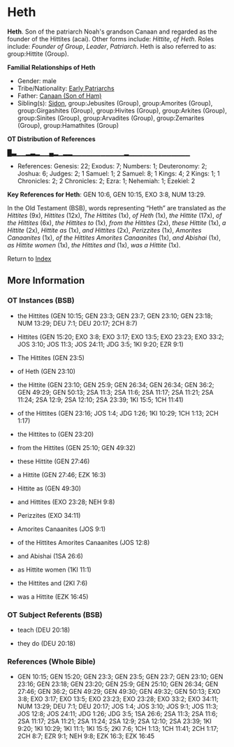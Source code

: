 # Heth
**Heth**. 
Son of the patriarch Noah's grandson Canaan and regarded as the founder of the Hittites (acai). 
Other forms include: 
*Hittite*, *of Heth*. 
Roles include: 
_Founder of Group_, _Leader_, _Patriarch_. 
Heth is also referred to as: 
group:Hittite (Group). 




**Familial Relationships of Heth**


* Gender: male
* Tribe/Nationality: [Early Patriarchs](../../../groups/md/acai/Earlypatriarchs.md)
* Father: [Canaan (Son of Ham)](Canaan.md)
* Sibling(s): [Sidon](Sidon.md), group:Jebusites (Group), group:Amorites (Group), group:Girgashites (Group), group:Hivites (Group), group:Arkites (Group), group:Sinites (Group), group:Arvadites (Group), group:Zemarites (Group), group:Hamathites (Group)


**OT Distribution of References**

█▃▁▁▂▃▂▁▁▄▂▁▂▂▁▁▁▁▁▁▁▁▁▁▁▂▁▁▁▁▁▁▁▁▁▁▁▁▁
* References: Genesis: 22; Exodus: 7; Numbers: 1; Deuteronomy: 2; Joshua: 6; Judges: 2; 1 Samuel: 1; 2 Samuel: 8; 1 Kings: 4; 2 Kings: 1; 1 Chronicles: 2; 2 Chronicles: 2; Ezra: 1; Nehemiah: 1; Ezekiel: 2



**Key References for Heth**: 
GEN 10:6, GEN 10:15, EXO 3:8, NUM 13:29. 


In the Old Testament (BSB), words representing “Heth” are translated as 
*the Hittites* (9x), *Hittites* (12x), *The Hittites* (1x), *of Heth* (1x), *the Hittite* (17x), *of the Hittites* (6x), *the Hittites to* (1x), *from the Hittites* (2x), *these Hittite* (1x), *a Hittite* (2x), *Hittite as* (1x), *and Hittites* (2x), *Perizzites* (1x), *Amorites Canaanites* (1x), *of the Hittites Amorites Canaanites* (1x), *and Abishai* (1x), *as Hittite women* (1x), *the Hittites and* (1x), *was a Hittite* (1x). 




Return to [Index](00-Index.md)

## More Information

### OT Instances (BSB)

* the Hittites (GEN 10:15; GEN 23:3; GEN 23:7; GEN 23:10; GEN 23:18; NUM 13:29; DEU 7:1; DEU 20:17; 2CH 8:7)

* Hittites (GEN 15:20; EXO 3:8; EXO 3:17; EXO 13:5; EXO 23:23; EXO 33:2; JOS 3:10; JOS 11:3; JOS 24:11; JDG 3:5; 1KI 9:20; EZR 9:1)

* The Hittites (GEN 23:5)

* of Heth (GEN 23:10)

* the Hittite (GEN 23:10; GEN 25:9; GEN 26:34; GEN 26:34; GEN 36:2; GEN 49:29; GEN 50:13; 2SA 11:3; 2SA 11:6; 2SA 11:17; 2SA 11:21; 2SA 11:24; 2SA 12:9; 2SA 12:10; 2SA 23:39; 1KI 15:5; 1CH 11:41)

* of the Hittites (GEN 23:16; JOS 1:4; JDG 1:26; 1KI 10:29; 1CH 1:13; 2CH 1:17)

* the Hittites to (GEN 23:20)

* from the Hittites (GEN 25:10; GEN 49:32)

* these Hittite (GEN 27:46)

* a Hittite (GEN 27:46; EZK 16:3)

* Hittite as (GEN 49:30)

* and Hittites (EXO 23:28; NEH 9:8)

* Perizzites (EXO 34:11)

* Amorites Canaanites (JOS 9:1)

* of the Hittites Amorites Canaanites (JOS 12:8)

* and Abishai (1SA 26:6)

* as Hittite women (1KI 11:1)

* the Hittites and (2KI 7:6)

* was a Hittite (EZK 16:45)



### OT Subject Referents (BSB)

* teach (DEU 20:18)

* they do (DEU 20:18)



### References (Whole Bible)

* GEN 10:15; GEN 15:20; GEN 23:3; GEN 23:5; GEN 23:7; GEN 23:10; GEN 23:16; GEN 23:18; GEN 23:20; GEN 25:9; GEN 25:10; GEN 26:34; GEN 27:46; GEN 36:2; GEN 49:29; GEN 49:30; GEN 49:32; GEN 50:13; EXO 3:8; EXO 3:17; EXO 13:5; EXO 23:23; EXO 23:28; EXO 33:2; EXO 34:11; NUM 13:29; DEU 7:1; DEU 20:17; JOS 1:4; JOS 3:10; JOS 9:1; JOS 11:3; JOS 12:8; JOS 24:11; JDG 1:26; JDG 3:5; 1SA 26:6; 2SA 11:3; 2SA 11:6; 2SA 11:17; 2SA 11:21; 2SA 11:24; 2SA 12:9; 2SA 12:10; 2SA 23:39; 1KI 9:20; 1KI 10:29; 1KI 11:1; 1KI 15:5; 2KI 7:6; 1CH 1:13; 1CH 11:41; 2CH 1:17; 2CH 8:7; EZR 9:1; NEH 9:8; EZK 16:3; EZK 16:45



